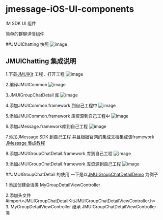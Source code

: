 # jmessage-iOS-UI-components
IM SDK UI 组件

简单的群聊详情组件

##JMUIChatting 快照 
![image](https://github.com/jpush/jmessage-ios-uikit/blob/master/JMUIGroupChatDetailKit/README_JMUIGroupChatDetailKit说明图/JMUIGroupChatDetailDemo快照.gif)

## JMUIChatting 集成说明
1.下载[JMUIKit](https://github.com/jpush/jmessage-ios-uikit/archive/master.zip) 工程，打开工程
![image](https://github.com/jpush/jmessage-ios-uikit/blob/master/JMUIChattingKit/README_JMUIChatting集成说明图/1.打开工程.gif)

2.编译JMUICommon
![image](https://github.com/jpush/jmessage-ios-uikit/blob/master/JMUIChattingKit/README_JMUIChatting集成说明图/2.编译JMUICommon.gif)

3.JMUIGroupChatDetail 库
![image](https://github.com/jpush/jmessage-ios-uikit/blob/master/JMUIChattingKit/README_JMUIChatting集成说明图/3.编译JMUIChatting库.gif)

4.添加JMUICommon.framework 到自己工程中
![image](https://github.com/jpush/jmessage-ios-uikit/blob/master/JMUIGroupChatDetailKit/README_JMUIGroupChatDetailKit说明图/添加JMUICommon库到自己工程.gif)

5.添加JMUICommon.framework 库资源到自己工程中
![image](https://github.com/jpush/jmessage-ios-uikit/blob/master/JMUIChattingKit/README_JMUIChatting集成说明图/5.拷贝JMUIChatting库到自己工程中.gif)

6.添加JMessage.framework库到自己工程
![image](https://github.com/jpush/jmessage-ios-uikit/blob/master/JMUIGroupChatDetailKit/README_JMUIGroupChatDetailKit说明图/添加JMessage库到自己工程.gif)

7.添加JMessage SDK 到自己工程 并且根据官网的集成文档集成该framework [JMessage 集成教程](http://docs.jpush.io/guideline/jmessage_ios_guide/)

8.添加JMUIGroupChatDetail.framework 库到自己工程
![image](https://github.com/jpush/jmessage-ios-uikit/blob/master/JMUIGroupChatDetailKit/README_JMUIGroupChatDetailKit说明图/添加JMUIGroupChatDetail%20库到自己工程.gif)

9.添加JMUIGroupChatDetail.framework 库资源到自己工程
![image](https://github.com/jpush/jmessage-ios-uikit/blob/master/JMUIGroupChatDetailKit/README_JMUIGroupChatDetailKit说明图/添加JMUIGroupChatDetail库资源到自己工程.gif)

##JMUIGroupChatDetail 的使用
一下是以[JMUIGroupChatDetailDemo](/JMUIGroupChatDetailDemo) 为例子

1.添加创建会话类 MyGroupDetailViewController

2.添加头文件#import<JMUIGroupChatDetailKit/JMUIGroupChatDetailViewController.h>
3. MyGroupDetailViewController 继承 JMUIGroupChatDetailViewController 类

